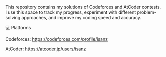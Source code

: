 This repository contains my solutions of Codeforces and AtCoder contests.
I use this space to track my progress, experiment with different problem-solving approaches, and improve my coding speed and accuracy.

💻 Platforms

Codeforces: https://codeforces.com/profile/isanz

AtCoder: https://atcoder.jp/users/isanz
